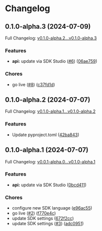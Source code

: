 # Changelog

## 0.1.0-alpha.3 (2024-07-09)

Full Changelog: [v0.1.0-alpha.2...v0.1.0-alpha.3](https://github.com/velocitybolt/marly-python/compare/v0.1.0-alpha.2...v0.1.0-alpha.3)

### Features

* **api:** update via SDK Studio ([#6](https://github.com/velocitybolt/marly-python/issues/6)) ([06ae759](https://github.com/velocitybolt/marly-python/commit/06ae759289d87f7b722e7e3373abb716c747e467))


### Chores

* go live ([#8](https://github.com/velocitybolt/marly-python/issues/8)) ([c37fd1d](https://github.com/velocitybolt/marly-python/commit/c37fd1d70ade2f093fe0d708524127309e5d35df))

## 0.1.0-alpha.2 (2024-07-07)

Full Changelog: [v0.1.0-alpha.1...v0.1.0-alpha.2](https://github.com/velocitybolt/marly-python/compare/v0.1.0-alpha.1...v0.1.0-alpha.2)

### Features

* Update pyproject.toml ([42ba843](https://github.com/velocitybolt/marly-python/commit/42ba843973ecf874a815574479e68ca0f4ab2732))

## 0.1.0-alpha.1 (2024-07-07)

Full Changelog: [v0.0.1-alpha.0...v0.1.0-alpha.1](https://github.com/velocitybolt/marly-python/compare/v0.0.1-alpha.0...v0.1.0-alpha.1)

### Features

* **api:** update via SDK Studio ([0bcd411](https://github.com/velocitybolt/marly-python/commit/0bcd41143527820cf841054f4b7334e1d212ea71))


### Chores

* configure new SDK language ([e96ac55](https://github.com/velocitybolt/marly-python/commit/e96ac555f33cdfb4f3cf4a44ed7a6a0ce4f1cf08))
* go live ([#2](https://github.com/velocitybolt/marly-python/issues/2)) ([f770e4c](https://github.com/velocitybolt/marly-python/commit/f770e4c492a18673058966c0236fca0c5504cc9f))
* update SDK settings ([672f2cc](https://github.com/velocitybolt/marly-python/commit/672f2cce429c8da47ed359eea221408b7bd3117f))
* update SDK settings ([#3](https://github.com/velocitybolt/marly-python/issues/3)) ([adc0951](https://github.com/velocitybolt/marly-python/commit/adc09515f1f13d351a1a1b65a6ad35e14a4532c3))
